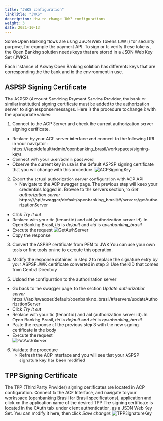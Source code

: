 ```yaml
---
title: "JWKS configuration"
linkTitle: "JWKS"
description: How to change JWKS configurations 
weight: 3
date: 2021-10-13
---
```


Some Open Banking flows are using JSON Web Tokens (JWT) for security purpose, for example the payment API.
To sign or to verify these tokens , the Open Banking solution needs keys that are stored in a JSON Web Key Set (JWKS).

Each instance of Axway Open Banking solution has differents keys that are corresponding the the bank and to the environment in use.

##  ASPSP Signing Certificate

The ASPSP (Account Servicing Payment Service Provider, the bank or similar institution) signing certificate must be added to the authorization server, to sign response messages.
Here is the procedure to change it with the appropriate values:

1. Connect to the ACP Server and check the current authorization server signing certificate.

* Replace <ACP server interface> by your ACP server interface and connect to the following URL in your navigator :
   https://<ACP server interface>/app/default/admin/openbanking_brasil/workspaces/signing-keys
* Connect with your user/admin password
* Observe the current key in use is the default ASPSP signing certificate that you will change with this procedure.
 ![ACPSigningKey](/Images/ACPSigningKey.PNG)
   
2. Export the actual authorization server configuration with ACP API
   * Navigate to the ACP swagger page. The previous step will keep your credentials logged in.
   Browse to the servers section, to *Get authorization server*
   https://<ACP server interface>/api/swagger/default/openbanking_brasil/#/servers/getAuthorizationServer
* Click *Try it out*
* Replace with your tid (tenant id) and aid (authorization server id). In Open Banking Brasil, *tid* is *default* and *aid* is *openbanking_brasil*
* Execute the request
![GetAuthServer](/Images/GetAuthServer.PNG)
* Copy the response
 
3. Convert the ASPSP certificate from PEM to JWK
   You can use your own tools or find tools online to execute this operation.
   
4. Modify the response obtained in step 2 to replace the signature entry by your ASPSP JWK certificate converted in step 3.
   Use the KID that comes from Central Directory
   
5. Upload the configuration to the authorization server
* Go back to the swagger page, to the section *Update authorization server*
   https://<ACP server interface>/api/swagger/default/openbanking_brasil/#/servers/updateAuthorizationServer
* Click *Try it out*
* Replace with your tid (tenant id) and aid (authorization server id). In Open Banking Brasil, *tid* is *default* and *aid* is *openbanking_brasil*
* Paste the response of the previous step 3 with the new signing certificate in the body 
* Execute the request   
![PutAuthServer](/Images/PutAuthServer.PNG)
   
6. Validate the procedure
   * Refresh the ACP interface and you will see that your ASPSP signature key has been modified

   

##  TPP Signing Certificate
  
The TPP (Third Party Provider) signing certificates are located in ACP configuration.
Connect to the ACP Interface, and navigate to your workspace (openbanking Brasil for Brasil specifications), application and click on the application name of the desired TPP
The signing certificate is located in the OAuth tab, under client authentication, as a JSON Web Key Set. You can modify it here, then click *Save changes*
![TPPSignatureKey](/Images/TPPSignatureKey.PNG)
   
   
